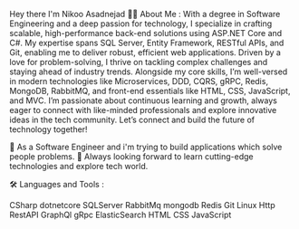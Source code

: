 
Hey there  I'm Nikoo Asadnejad
👩‍💻 About Me :
With a degree in Software Engineering and a deep passion for technology, I specialize in crafting scalable, high-performance back-end solutions using ASP.NET Core and C#. My expertise spans SQL Server, Entity Framework, RESTful APIs, and Git, enabling me to deliver robust, efficient web applications. Driven by a love for problem-solving, I thrive on tackling complex challenges and staying ahead of industry trends. Alongside my core skills, I’m well-versed in modern technologies like Microservices, DDD, CQRS, gRPC, Redis, MongoDB, RabbitMQ, and front-end essentials like HTML, CSS, JavaScript, and MVC. I’m passionate about continuous learning and growth, always eager to connect with like-minded professionals and explore innovative ideas in the tech community. Let’s connect and build the future of technology together!

🌱 As a Software Engineer and i'm trying to build applications which solve people problems.
🔭 Always looking forward to learn cutting-edge technologies and explore tech world.

🛠️ Languages and Tools :

CSharp   dotnetcore   SQLServer   RabbitMq   mongodb   Redis   Git   Linux   Http   RestAPI   GraphQl   gRpc   ElasticSearch   HTML   CSS   JavaScript  
